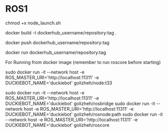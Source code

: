 # ROS1

chmod +x node_launch.sh


docker build -t dockerhub_username/repository:tag .


docker push dockerhub_username/repository:tag


docker run dockerhub_username/repository:tag


For Running from docker image (remember to run roscore before starting)

sudo docker run -it --network host -e ROS_MASTER_URI='http://localhost:11311' -e DUCKIEBOT_NAME='duckiebot' golizheh/node:t33


sudo docker run -it --network host -e ROS_MASTER_URI='http://localhost:11311' -e DUCKIEBOT_NAME='duckiebot' golizheh/rosbridge
sudo docker run -it --network host -e ROS_MASTER_URI='http://localhost:11311' -e DUCKIEBOT_NAME='duckiebot' golizheh/rosnode:path
sudo docker run -it --network host -e ROS_MASTER_URI='http://localhost:11311' -e DUCKIEBOT_NAME='duckiebot' golizheh/roscore

